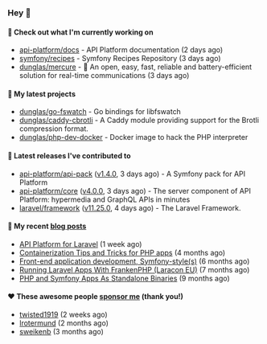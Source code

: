### Hey 👋

#### 👷 Check out what I'm currently working on

- [api-platform/docs](https://github.com/api-platform/docs) - API Platform documentation (2 days ago)
- [symfony/recipes](https://github.com/symfony/recipes) - Symfony Recipes Repository (3 days ago)
- [dunglas/mercure](https://github.com/dunglas/mercure) - 🪽 An open, easy, fast, reliable and battery-efficient solution for real-time communications (3 days ago)

#### 🌱 My latest projects

- [dunglas/go-fswatch](https://github.com/dunglas/go-fswatch) - Go bindings for libfswatch
- [dunglas/caddy-cbrotli](https://github.com/dunglas/caddy-cbrotli) - A Caddy module providing support for the Brotli compression format.
- [dunglas/php-dev-docker](https://github.com/dunglas/php-dev-docker) - Docker image to hack the PHP interpreter

#### 🔭 Latest releases I've contributed to

- [api-platform/api-pack](https://github.com/api-platform/api-pack) ([v1.4.0](https://github.com/api-platform/api-pack/releases/tag/v1.4.0), 3 days ago) - A Symfony pack for API Platform
- [api-platform/core](https://github.com/api-platform/core) ([v4.0.0](https://github.com/api-platform/core/releases/tag/v4.0.0), 3 days ago) - The server component of API Platform: hypermedia and GraphQL APIs in minutes
- [laravel/framework](https://github.com/laravel/framework) ([v11.25.0](https://github.com/laravel/framework/releases/tag/v11.25.0), 4 days ago) - The Laravel Framework.

#### 📜 My recent [blog posts](https://dunglas.fr)

- [API Platform for Laravel](https://dunglas.dev/2024/09/api-platform-for-laravel/) (1 week ago)
- [Containerization Tips and Tricks for PHP apps](https://dunglas.dev/2024/05/containerization-tips-and-tricks-for-php-apps/) (4 months ago)
- [Front-end application development, Symfony-style(s)](https://dunglas.dev/2024/04/front-end-application-development-symfony-styles/) (6 months ago)
- [Running Laravel Apps With FrankenPHP (Laracon EU)](https://dunglas.dev/2024/02/running-laravel-apps-with-frankenphp-laracon-eu/) (7 months ago)
- [PHP and Symfony Apps As Standalone Binaries](https://dunglas.dev/2023/12/php-and-symfony-apps-as-standalone-binaries/) (9 months ago)

#### ❤️ These awesome people [sponsor me](https://github.com/sponsors/dunglas) (thank you!)

- [twisted1919](https://github.com/twisted1919) (2 weeks ago)
- [lrotermund](https://github.com/lrotermund) (2 months ago)
- [sweikenb](https://github.com/sweikenb) (3 months ago)
